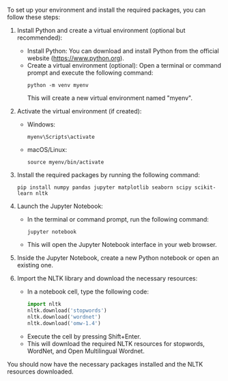To set up your environment and install the required packages, you can follow these steps:

1. Install Python and create a virtual environment (optional but recommended):

   - Install Python: You can download and install Python from the official website (https://www.python.org).
   - Create a virtual environment (optional): Open a terminal or command prompt and execute the following command:
     ```
     python -m venv myenv
     ```
     This will create a new virtual environment named "myenv".

2. Activate the virtual environment (if created):

   - Windows:
     ```
     myenv\Scripts\activate
     ```
   - macOS/Linux:
     ```
     source myenv/bin/activate
     ```

3. Install the required packages by running the following command:

   ```
   pip install numpy pandas jupyter matplotlib seaborn scipy scikit-learn nltk
   ```

4. Launch the Jupyter Notebook:

   - In the terminal or command prompt, run the following command:
     ```
     jupyter notebook
     ```
   - This will open the Jupyter Notebook interface in your web browser.

5. Inside the Jupyter Notebook, create a new Python notebook or open an existing one.

6. Import the NLTK library and download the necessary resources:
   - In a notebook cell, type the following code:
     ```python
     import nltk
     nltk.download('stopwords')
     nltk.download('wordnet')
     nltk.download('omw-1.4')
     ```
   - Execute the cell by pressing Shift+Enter.
   - This will download the required NLTK resources for stopwords, WordNet, and Open Multilingual Wordnet.

You should now have the necessary packages installed and the NLTK resources downloaded.
